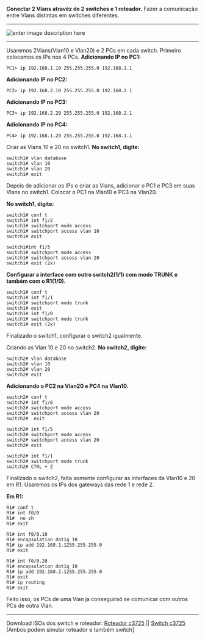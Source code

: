 **Conectar 2 Vlans atravéz de 2 switches e 1 roteador.**
Fazer a comunicação entre Vlans distintas em switches diferentes.

----------


![enter image description here](https://uploaddeimagens.com.br/images/001/141/362/original/vlan005.png?1508441434)


----------


Usaremos 2Vlans(Vlan10 e Vlan20) e 2 PCs em cada switch. 
Primeiro colocamos os IPs nos 4 PCs.
**Adicionando IP no PC1:**

    PC1> ip 192.168.1.10 255.255.255.0 192.168.1.1

**Adicionando IP no PC2:**

    PC2> ip 192.168.2.10 255.255.255.0 192.168.2.1

**Adicionando IP no PC3:**

    PC3> ip 192.168.2.20 255.255.255.0 192.168.2.1

**Adicionando IP no PC4:**

    PC4> ip 192.168.1.20 255.255.255.0 192.168.1.1

Criar as Vlans 10 e 20 no switch1.
**No switch1, digite:**

    switch1# vlan database
    switch1# vlan 10
    switch1# vlan 20
    switch1# exit


Depois de adicionar os IPs e criar as Vlans, adicionar o PC1 e PC3 em suas Vlans no switch1. Colocar o PC1 na Vlan10 e PC3 na Vlan20.

**No switch1, digite:**

    switch1# conf t
    switch1# int f1/2
    switch1# switchport mode access
    switch1# switchport access vlan 10
    switch1# exit

    switch1#int f1/5 
    switch1# switchport mode access
    switch1# switchport access vlan 20
    switch1# exit (2x)

**Configurar a interface com outro switch2(1/1) com modo TRUNK e também com o R1(1/0).**

    switch1# conf t
    switch1# int f1/1
    switch1# switchport mode trunk
    switch1# exit
    switch1# int f1/0
    switch1# switchport mode trunk
    switch1# exit (2x)

Finalizado o switch1, configurar o switch2 igualmente.

Criando as Vlan 10 e 20 no switch2.
**No switch2, digite:**

    switch2# vlan database
    switch2# vlan 10
    switch2# vlan 20
    switch2# exit
    
**Adicionando o PC2 na Vlan20 e PC4 na Vlan10.**

    switch2# conf t
    switch2# int f1/0
    switch2# switchport mode access
    switch2# switchport access vlan 20
    switch2#  exit

    switch2# int f1/5
    switch2# switchport mode access
    switch2# switchport access vlan 20
    switch2# exit

    switch2# int f1/1
    switch2# switchport mode trunk
    switch2# CTRL + Z

Finalizado o switch2, falta somente configurar as interfaces da Vlan10 e 20 em R1. Usaremos os IPs dos gateways das rede 1 e rede 2.

**Em R1:**

    R1# conf t
    R1# int f0/0
    R1#  no sh
    R1# exit

    R1# int f0/0.10
    R1# encapsulation dot1q 10
    R1# ip add 192.168.1.1255.255.255.0
    R1# exit

    R1# int f0/0.20
    R1# encapsulation dot1q 10
    R1# ip add 192.168.2.1255.255.255.0
    R1# exit
    R1# ip routing
    R1# exit

Feito isso, os PCs de uma Vlan ja conseguiraõ se comunicar com outros PCs de outra Vlan.


----------


Download ISOs dos switch e roteador: [Roteador c3725](http://www.mediafire.com/file/f57mccrqfdpeiin/c3725-adventerprisek9-mz124-15.bin) || [Switch c3725](http://www.mediafire.com/file/p9m86m044yncsmm/c3745-advipservicesk9-mz.124-25d.bin)
[Ambos podem simular roteador e também switch]
